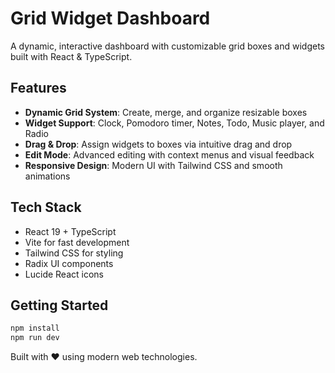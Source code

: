 # Grid Widget Dashboard

A dynamic, interactive dashboard with customizable grid boxes and widgets built with React & TypeScript.

## Features

- **Dynamic Grid System**: Create, merge, and organize resizable boxes
- **Widget Support**: Clock, Pomodoro timer, Notes, Todo, Music player, and Radio
- **Drag & Drop**: Assign widgets to boxes via intuitive drag and drop
- **Edit Mode**: Advanced editing with context menus and visual feedback
- **Responsive Design**: Modern UI with Tailwind CSS and smooth animations

## Tech Stack

- React 19 + TypeScript
- Vite for fast development
- Tailwind CSS for styling
- Radix UI components
- Lucide React icons

## Getting Started

```bash
npm install
npm run dev
```

Built with ❤️ using modern web technologies.
